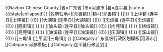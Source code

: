 {{Navbox Chinese County
|省=广东省
|市=河源市
|县=连平县
|state = {{{state<includeonly>|collapsed</includeonly>}}}
|政府驻地=[[元善镇]]
|镇=[[元善镇]] {{!}} [[上坪镇 (连平县)|上坪镇]] {{!}} [[大湖镇 (连平县)|大湖镇]] {{!}} [[忠信镇 (连平县)|忠信镇]] {{!}} [[隆街镇]] {{!}} [[陂头镇 (连平县)|陂头镇]] {{!}} [[内莞镇]] {{!}} [[绣缎镇]] {{!}} [[高莞镇]] {{!}} [[油溪镇 (连平县)|油溪镇]] {{!}} [[田源镇]] {{!}} [[溪山镇]] {{!}} [[三角镇 (连平县)|三角镇]]
}}<noinclude>
[[Category:广东县级行政区划模板|河源市]]
[[Category:河源模板]]
[[Category:连平县行政区划]]
</noinclude>